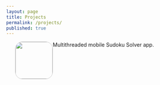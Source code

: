 ```yaml
---
layout: page
title: Projects
permalink: /projects/
published: true
---
```





<ul style="list-style:none">

  <li>
    <div style="float:left">
      <a href="https://itunes.apple.com/us/app/pocket-sudoku-solver/id991259276?mt=8">
      <img src="http://trentyou.github.io/images/SudokuSolverIcon.png" style=" height:100px; width:100px; border-radius:20px; border-style:solid; border-width:1px; border-color:#C8C8C8">
      </a>
    </div>
    <div>
    Multithreaded mobile Sudoku Solver app. 
    </div>
  </li>
</ul>